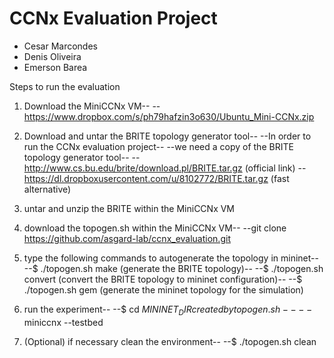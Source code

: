 CCNx Evaluation Project
=======================

* Cesar Marcondes
* Denis Oliveira
* Emerson Barea

Steps to run the evaluation

1. Download the MiniCCNx VM--
--https://www.dropbox.com/s/ph79hafzin3o630/Ubuntu_Mini-CCNx.zip

2. Download and untar the BRITE topology generator tool--
--In order to run the CCNx evaluation project--
--we need a copy of the BRITE topology generator tool--
--http://www.cs.bu.edu/brite/download.pl/BRITE.tar.gz (official link)
--https://dl.dropboxusercontent.com/u/8102772/BRITE.tar.gz (fast alternative)

3. untar and unzip the BRITE within the MiniCCNx VM

4. download the topogen.sh within the MiniCCNx VM--
--git clone https://github.com/asgard-lab/ccnx_evaluation.git

5. type the following commands to autogenerate the topology in mininet--
--$ ./topogen.sh make (generate the BRITE topology)--
--$ ./topogen.sh convert (convert the BRITE topology to mininet configuration)--
--$ ./topogen.sh gem (generate the mininet topology for the simulation)

6. run the experiment--
--$ cd $MININET_DIR created by topogen.sh--
--$ miniccnx --testbed

7. (Optional) if necessary clean the environment--
--$ ./topogen.sh clean
